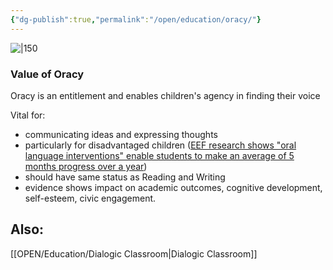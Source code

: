 ```yaml
---
{"dg-publish":true,"permalink":"/open/education/oracy/"}
---
```


![|150](https://www.garyhollingsbee.com/images/dg1seed.png)
### Value of Oracy

Oracy is an entitlement and enables children's agency in finding their voice

Vital for:
- communicating ideas and expressing thoughts
- particularly for disadvantaged children ([EEF research shows "oral language interventions" enable students to make an average of 5 months progress over a year](https://educationendowmentfoundation.org.uk/education-evidence/teaching-learning-toolkit/oral-language-interventions))
- should have same status as Reading and Writing
- evidence shows impact on academic outcomes, cognitive development, self-esteem, civic engagement.




## Also:

[[OPEN/Education/Dialogic Classroom\|Dialogic Classroom]]


